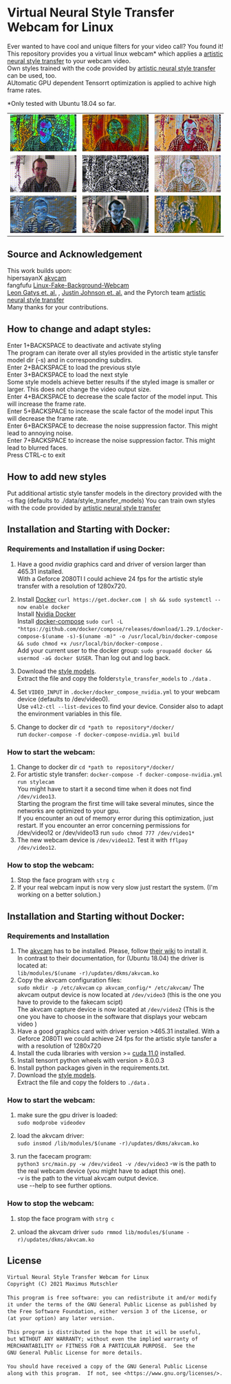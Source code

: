 # Virtual Neural Style Transfer Webcam for Linux
Ever wanted to have cool and unique filters for your video call? You found it!  
This repository provides you a virtual linux webcam* which applies a [artistic neural style transfer](https://github.com/pytorch/examples/tree/master/fast_neural_style) to your webcam
video.  
Own styles trained with the code provided
by [artistic neural style transfer](https://github.com/pytorch/examples/tree/master/fast_neural_style)
can be used, too.  
AUtomatic GPU dependent Tensorrt optimization is applied to achive high frame rates.


*Only tested with Ubuntu 18.04 so far.
 <table style="width:100%">
  <tr>
    <td><img src="media/style4.gif" alt="style4" width="100%"</td>
    <td><img src="media/style7.gif" alt="style7" width="100%"</td>
    <td><img src="media/style3.gif" alt="style3" width="100%"</td>
  </tr>
    <td><img src="media/style10.gif" alt="style10" width="100%"</td>
    <td><img src="media/style9.gif" alt="style9" width="100%"</td>
    <td><img src="media/style6.gif" alt="style6" width="100%"</td>
  </tr>
    </tr>
    <td><img src="media/style2.gif" alt="style2" width="100%"</td>
    <td><img src="media/style8.gif" alt="style8" width="100%"</td>
    <td><img src="media/style5.gif" alt="style4" width="100%"</td>
  </tr>
</table> 

## Source and Acknowledgement

This work builds upon:  
hipersayanX [akvcam](https://github.com/webcamoid/akvcam)    
fangfufu  [Linux-Fake-Background-Webcam](https://github.com/fangfufu/Linux-Fake-Background-Webcam)  
[Leon Gatys et. al.](https://www.cv-foundation.org/openaccess/content_cvpr_2016/papers/Gatys_Image_Style_Transfer_CVPR_2016_paper.pdf)
, [Justin Johnson et. al.](https://arxiv.org/pdf/1603.08155.pdf) and the Pytorch
team [artistic neural style transfer](https://github.com/pytorch/examples/tree/master/fast_neural_style)  
Many thanks for your contributions.

## How to change and adapt styles:


Enter 1+BACKSPACE to deactivate and activate styling  
The program can iterate over all styles provided in the artistic style tansfer model dir (-s) and in corresponding
subdirs.    
Enter 2+BACKSPACE to load the previous style  
Enter 3+BACKSPACE to load the next style  
Some style models achieve better results if the styled image is smaller or larger. This does not change the video output
size.    
Enter 4+BACKSPACE to decrease the scale factor of the model input. This will increase the frame rate.  
Enter 5+BACKSPACE to increase the scale factor of the model input This will decrease the frame rate.  
Enter 6+BACKSPACE to decrease the noise suppression factor. This might lead to annoying noise.  
Enter 7+BACKSPACE to increase the noise suppression factor. This might lead to blurred faces.  
Press CTRL-c to exit

## How to add new styles


Put additional artistic style tansfer models in the directory provided with the -s flag (defaults to
./data/style_transfer_models)
You can train own styles with the code provided
by [artistic neural style transfer](https://github.com/pytorch/examples/tree/master/fast_neural_style)

## Installation and Starting with Docker:

### Requirements and Installation if using Docker:

1. Have a good *nvidia* graphics card and driver of version larger than 465.31 installed.  
   With a Geforce 2080TI I could achieve 24 fps for the artistic style transfer with a resolution of 1280x720.
2. Install [Docker](https://docs.docker.com/engine/install/ubuntu/) `curl https://get.docker.com | sh && sudo systemctl --now enable docker`  
Install [Nvidia Docker](https://docs.nvidia.com/datacenter/cloud-native/container-toolkit/install-guide.html#docker)  
Install [docker-compose](https://docs.docker.com/compose/install/) `sudo curl -L "https://github.com/docker/compose/releases/download/1.29.1/docker-compose-$(uname -s)-$(uname -m)" -o /usr/local/bin/docker-compose && sudo chmod +x /usr/local/bin/docker-compose`
.   
Add your current user to the docker group: `sudo groupadd docker && usermod -aG docker $USER`. Than log out and log
back.

3. Download the [style models](https://u-173-c142.cs.uni-tuebingen.de/index.php/s/ierXwx3DS8X48ss).   
   Extract the file and copy the folder`style_transfer_models` to `./data` .
4. Set `VIDEO_INPUT` in `.docker/docker_compose_nvidia.yml` to your webcam device (defaults to /dev/video0).  
   Use `v4l2-ctl --list-devices` to find your device. Consider also to adapt the environment variables in this file.
5. Change to docker dir `cd *path to repository*/docker/`  
   run `docker-compose -f docker-compose-nvidia.yml build`

### How to start the webcam:


1. Change to docker dir `cd *path to repository*/docker/`
2. For artistic style transfer: `docker-compose -f docker-compose-nvidia.yml  run stylecam`  
   You might have to start it a second time when it does not find `/dev/video13`.  
   Starting the program the first time will take several minutes, since the networks are optimized to your gpu.   
   If you encounter an out of memory error during this optimization, just restart. If you encounter an error concerning
   permissions for /dev/video12 or /dev/video13 run `sudo chmod 777 /dev/video1*`
3. The new webcam device is `/dev/video12`. Test it with `fflpay /dev/video12`.

### How to stop the webcam:

1. Stop the face program with `strg c`
2. If your real webcam input is now very slow just restart the system. (I'm working on a better solution.)

## Installation and Starting without  Docker:

### Requirements and Installation

1. The [akvcam](https://github.com/webcamoid/akvcam) has to be installed. Please,
   follow [their wiki](https://github.com/webcamoid/akvcam/wiki) to install it.  
   In contrast to their documentation, for (Ubuntu 18.04) the driver is located at:  
   `lib/modules/$(uname -r)/updates/dkms/akvcam.ko`
2. Copy the akvcam configuration files:   
   `sudo mkdir -p /etc/akvcam`
   `cp akvcam_config/* /etc/akvcam/`
   The akvcam output device is now located at `/dev/video3`  (this is the one you have to provide to the fakecam
   scipt)  
   The akvcam capture device is now located at `/dev/video2` (This is the one you have to choose in the software that
   displays your webcam video )
3. Have a good graphics card with driver version >465.31 installed. With a Geforce 2080TI we could achieve 24 fps for
   the artistic style tansfer a with a resolution of 1280x720
4. Install the cuda libraries with version >= [cuda 11.0](https://developer.nvidia.com/cuda-11.0-download-archive)
   installed.
5. Install tensorrt python wheels with version > 8.0.0.3
5. Install python packages given in the requirements.txt.
8. Download the [style models](https://u-173-c142.cs.uni-tuebingen.de/index.php/s/ierXwx3DS8X48ss).   
   Extract the file and copy the folders to `./data` .

### How to start the webcam:
1. make sure the gpu driver is loaded:  
    `sudo modprobe videodev`
2. load the akvcam driver:  
   `sudo insmod /lib/modules/$(uname -r)/updates/dkms/akvcam.ko`

3. run the facecam program:  
   `python3 src/main.py -w /dev/video1 -v /dev/video3`
   -w is the path to the real webcam device (you might have to adapt this one).  
   -v is the path to the virtual akvcam output device.  
   use --help to see further options.

### How to stop the webcam:

1. stop the face program with `strg c`

2. unload the akvcam driver
   `sudo rmmod lib/modules/$(uname -r)/updates/dkms/akvcam.ko`

## License

    Virtual Neural Style Transfer Webcam for Linux 
    Copyright (C) 2021 Maximus Mutschler

    This program is free software: you can redistribute it and/or modify
    it under the terms of the GNU General Public License as published by
    the Free Software Foundation, either version 3 of the License, or
    (at your option) any later version.

    This program is distributed in the hope that it will be useful,
    but WITHOUT ANY WARRANTY; without even the implied warranty of
    MERCHANTABILITY or FITNESS FOR A PARTICULAR PURPOSE.  See the
    GNU General Public License for more details.

    You should have received a copy of the GNU General Public License
    along with this program.  If not, see <https://www.gnu.org/licenses/>.



